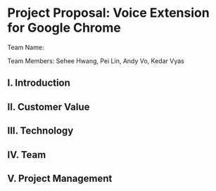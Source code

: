 # Project Proposal: Voice Extension for Google Chrome

Team Name: 

Team Members: Sehee Hwang, Pei Lin, Andy Vo, Kedar Vyas

## I. Introduction


## II. Customer Value


## III. Technology


## IV. Team


## V. Project Management

